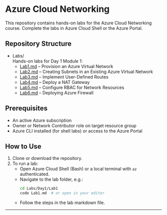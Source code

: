 # Azure Cloud Networking

This repository contains hands-on labs for the Azure Cloud Networking course. Complete the labs in Azure Cloud Shell or the Azure Portal.

## Repository Structure

- Labs/  
  Hands-on labs for Day 1 Module 1:
  - [Lab1.md](Day1/Lab1/Lab1.md) – Provision an Azure Virtual Network  
  - [Lab2.md](Day1/Lab2/Lab2.md) – Creating Subnets in an Existing Azure Virtual Network
  - [Lab3.md](Day1/Lab3/Lab3.md) – Implement User-Defined Routes  
  - [Lab4.md](Day1/Lab4/Lab4.md) – Deploy a NAT Gateway  
  - [Lab5.md](Day1/Lab5/Lab5.md) – Configure RBAC for Network Resources  
  - [Lab6.md](Day1/Lab6/Lab6.md) – Deploying Azure Firewall  

## Prerequisites

- An active Azure subscription  
- Owner or Network Contributor role on target resource group  
- Azure CLI installed (for shell labs) or access to the Azure Portal  

## How to Use

1. Clone or download the repository.  
2. To run a lab:
   - Open Azure Cloud Shell (Bash) or a local terminal with `az` authenticated.
   - Navigate to the lab folder, e.g.:
     ```bash
     cd Labs/Day1/Lab1
     code Lab1.md  # or open in your editor
     ```
   - Follow the steps in the lab markdown file.
---
